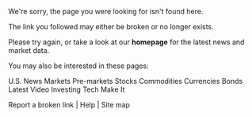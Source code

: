 We're sorry, the page you were looking for isn't found here.

The link you followed may either be broken or no longer exists.  

Please try again, or take a look at our **homepage** for the latest news and market data.

You may also be interested in these pages:

U.S. News Markets Pre-markets Stocks Commodities Currencies Bonds Latest Video Investing Tech Make It

Report a broken link | Help | Site map